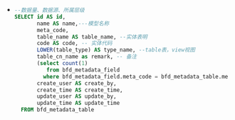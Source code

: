 - ```sql
  --数据量、数据源、所属层级
  SELECT id AS id,
         name AS name,---模型名称
         meta_code,
         table_name AS table_name, --实体表明
         code AS code, -- 实体代码
         LOWER(table_type) AS type_name, --table表，view视图
         table_cn_name as remark, -- 备注
         (select count(1)
            from bfd_metadata_field
           where bfd_metadata_field.meta_code = bfd_metadata_table.meta_code) as fields_cnt,-- 字段数
         create_user AS create_by,
         create_time AS create_time,
         update_user AS update_by,
         update_time AS update_time
    FROM bfd_metadata_table
  ```